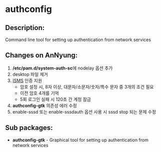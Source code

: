 # authconfig

## Description:

Command line tool for setting up authentication from network services

## Changes on AnNyung:

1. **/etc/pam.d/system-auth-sc**에 nodelay 옵션 추가
2. desktop 파일 제거
3. [ISMS](http://isms.kisa.or.kr/kor/intro/intro01.jsp) 인증 지원
   * 암호 설정 시, 8자 이상, 대문자/소문자/숫자/특수 문자 중 3개의 조건 필요
   * 이전 암호 4개를 기억
   * 5회 로그인 실패 시 120초 간 계정 잠금
4. **authconfig-gtk** 의존성 에러 수정
5. enable-sssd 또는 enable-sssdauth 옵션 사용 시 sssd stop 되는 문제 수정

## Sub packages:

* **authconfig-gtk** - Graphical tool for setting up authentication from network services

